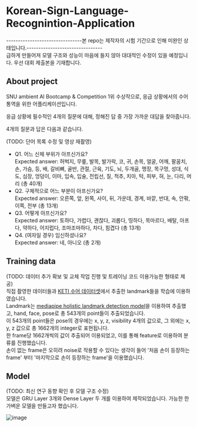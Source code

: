 # Korean-Sign-Language-Recognintion-Application

--------------------------------본 repo는 제작자의 시험 기간으로 인해 미완인 상태입니다.--------------------------------</br>
급하게 만들어져 모델 구조와 성능이 마음에 들지 않아 대대적인 수정이 있을 예정입니다. 우선 대회 제출본을 기재합니다.</br>

## About project

SNU ambient AI Bootcamp & Competition 1위 수상작으로, 응급 상황에서의 수어 통역을 위한 어플리케이션입니다.</br>

응급 상황에 필수적인 4개의 질문에 대해, 정해진 답 중 가장 가까운 대답을 찾아줍니다.</br>

4개의 질문과 답은 다음과 같습니다.</br>

(TODO: 단어 목록 수정 및 영상 재촬영)
  * Q1. 어느 신체 부위가 아프신가요?</br>
Expected answer: 허벅지, 무릎, 발목, 발가락, 코, 귀, 손목, 얼굴, 어깨, 팔꿈치, 손, 가슴, 등, 배, 갈비뼈, 골반, 관절, 근육, 기도, 뇌, 두개골, 맹장, 목구멍, 성대, 식도, 심장, 엉덩이, 이마, 입속, 입술, 전립선, 질, 척추, 치아, 턱, 피부, 혀, 눈, 다리, 머리 (총 40개)
  * Q2. 구체적으로 어느 부분이 아프신가요?</br>
Expected answer: 오른쪽, 앞, 왼쪽, 사이, 뒤, 가운데, 경계, 바깥, 반대, 속, 안팎, 이쪽, 전부 (총 13개)
  * Q3. 어떻게 아프신가요?</br>
Expected answer: 토하다, 가렵다, 괜찮다, 괴롭다, 띵하다, 목마르다, 배탈, 아프다, 약하다, 어지럽다, 조마조마하다, 차다, 힘겹다 (총 13개)
  * Q4. (여자일 경우) 임신하셨나요?</br>
Expected answer: 네, 아니오 (총 2개)

## Training data
(TODO: 데이터 추가 확보 및 교체 작업 진행 및 트레이닝 코드 이용가능한 형태로 제공)</br>
직접 촬영한 데이터들과 [KETI 수어 데이터셋](https://www.aihub.or.kr/aihubdata/data/view.do?currMenu=120&topMenu=100&dataSetSn=264&aihubDataSe=extrldata)에서 추출한 landmark들을 학습에 이용하였습니다.</br>
Landmark는 [mediapipe holistic landmark detection model](https://developers.google.com/mediapipe/solutions/vision/holistic_landmarker)을 이용하여 추출했고, hand, face, pose로 총 543개의 point들이 추출되었습니다.</br>
이 543개의 point들은 pose의 경우에는 x, y, z, visibility 4개의 값으로, 그 외에는 x, y, z 값으로 총 1662개의 integer로 표현됩니다.</br>
한 frame당 1662개씩의 값이 추출되어 이용되었고, 이를 통해 feature로 이용하여 분류를 진행했습니다.</br>
손이 없는 frame은 오히려 noise로 작용할 수 있다는 생각이 들어 '처음 손이 등장하는 frame' 부터 '마지막으로 손이 등장하는 frame'을 이용했습니다.</br>


## Model
(TODO: 최신 연구 동향 확인 후 모델 구조 수정)</br>
모델은 GRU Layer 3개와 Dense Layer 두 개를 이용하여 제작되었습니다. 가능한 한 가벼운 모델을 만들고자 했습니다.</br>

![image](https://github.com/subin9/Korean-Sign-Language-Recognintion-Application/assets/101092510/a5f1bb07-a551-4248-8b38-87dc9a7b51db)</br>
